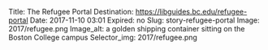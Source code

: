 Title: The Refugee Portal
Destination: https://libguides.bc.edu/refugee-portal 
Date: 2017-11-10 03:01
Expired: no
Slug: story-refugee-portal
Image: 2017/refugee.png
Image_alt: a golden shipping container sitting on the Boston College campus
Selector_img: 2017/refugee.png